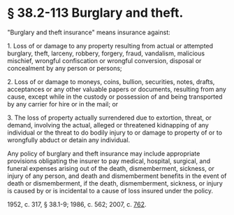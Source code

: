 # § 38.2-113 Burglary and theft.

<p>"Burglary and theft insurance" means insurance against:</p><p>1. Loss of or damage to any property resulting from actual or attempted burglary, theft, larceny, robbery, forgery, fraud, vandalism, malicious mischief, wrongful confiscation or wrongful conversion, disposal or concealment by any person or persons;</p><p>2. Loss of or damage to moneys, coins, bullion, securities, notes, drafts, acceptances or any other valuable papers or documents, resulting from any cause, except while in the custody or possession of and being transported by any carrier for hire or in the mail; or</p><p>3. The loss of property actually surrendered due to extortion, threat, or demand, involving the actual, alleged or threatened kidnapping of any individual or the threat to do bodily injury to or damage to property of or to wrongfully abduct or detain any individual.</p><p>Any policy of burglary and theft insurance may include appropriate provisions obligating the insurer to pay medical, hospital, surgical, and funeral expenses arising out of the death, dismemberment, sickness, or injury of any person, and death and dismemberment benefits in the event of death or dismemberment, if the death, dismemberment, sickness, or injury is caused by or is incidental to a cause of loss insured under the policy.</p><p>1952, c. 317, § 38.1-9; 1986, c. 562; 2007, c. <a href='http://lis.virginia.gov/cgi-bin/legp604.exe?071+ful+CHAP0762'>762</a>.</p>